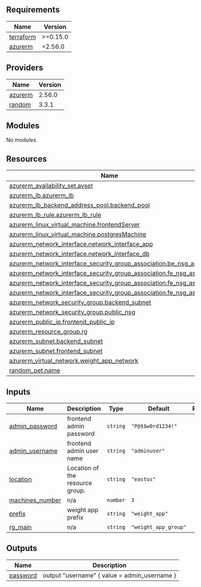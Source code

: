 ## Requirements

| Name | Version |
|------|---------|
| <a name="requirement_terraform"></a> [terraform](#requirement\_terraform) | >=0.15.0 |
| <a name="requirement_azurerm"></a> [azurerm](#requirement\_azurerm) | =2.56.0 |

## Providers

| Name | Version |
|------|---------|
| <a name="provider_azurerm"></a> [azurerm](#provider\_azurerm) | 2.56.0 |
| <a name="provider_random"></a> [random](#provider\_random) | 3.3.1 |

## Modules

No modules.

## Resources

| Name | Type |
|------|------|
| [azurerm_availability_set.avset](https://registry.terraform.io/providers/hashicorp/azurerm/2.56.0/docs/resources/availability_set) | resource |
| [azurerm_lb.azurerm_lb](https://registry.terraform.io/providers/hashicorp/azurerm/2.56.0/docs/resources/lb) | resource |
| [azurerm_lb_backend_address_pool.backend_pool](https://registry.terraform.io/providers/hashicorp/azurerm/2.56.0/docs/resources/lb_backend_address_pool) | resource |
| [azurerm_lb_rule.azurerm_lb_rule](https://registry.terraform.io/providers/hashicorp/azurerm/2.56.0/docs/resources/lb_rule) | resource |
| [azurerm_linux_virtual_machine.frontendServer](https://registry.terraform.io/providers/hashicorp/azurerm/2.56.0/docs/resources/linux_virtual_machine) | resource |
| [azurerm_linux_virtual_machine.postgresMachine](https://registry.terraform.io/providers/hashicorp/azurerm/2.56.0/docs/resources/linux_virtual_machine) | resource |
| [azurerm_network_interface.network_interface_app](https://registry.terraform.io/providers/hashicorp/azurerm/2.56.0/docs/resources/network_interface) | resource |
| [azurerm_network_interface.network_interface_db](https://registry.terraform.io/providers/hashicorp/azurerm/2.56.0/docs/resources/network_interface) | resource |
| [azurerm_network_interface_security_group_association.be_nsg_assoc](https://registry.terraform.io/providers/hashicorp/azurerm/2.56.0/docs/resources/network_interface_security_group_association) | resource |
| [azurerm_network_interface_security_group_association.fe_nsg_assoc0](https://registry.terraform.io/providers/hashicorp/azurerm/2.56.0/docs/resources/network_interface_security_group_association) | resource |
| [azurerm_network_interface_security_group_association.fe_nsg_assoc1](https://registry.terraform.io/providers/hashicorp/azurerm/2.56.0/docs/resources/network_interface_security_group_association) | resource |
| [azurerm_network_interface_security_group_association.fe_nsg_assoc2](https://registry.terraform.io/providers/hashicorp/azurerm/2.56.0/docs/resources/network_interface_security_group_association) | resource |
| [azurerm_network_security_group.backend_subnet](https://registry.terraform.io/providers/hashicorp/azurerm/2.56.0/docs/resources/network_security_group) | resource |
| [azurerm_network_security_group.public_nsg](https://registry.terraform.io/providers/hashicorp/azurerm/2.56.0/docs/resources/network_security_group) | resource |
| [azurerm_public_ip.frontend_public_ip](https://registry.terraform.io/providers/hashicorp/azurerm/2.56.0/docs/resources/public_ip) | resource |
| [azurerm_resource_group.rg](https://registry.terraform.io/providers/hashicorp/azurerm/2.56.0/docs/resources/resource_group) | resource |
| [azurerm_subnet.backend_subnet](https://registry.terraform.io/providers/hashicorp/azurerm/2.56.0/docs/resources/subnet) | resource |
| [azurerm_subnet.frontend_subnet](https://registry.terraform.io/providers/hashicorp/azurerm/2.56.0/docs/resources/subnet) | resource |
| [azurerm_virtual_network.weight_app_network](https://registry.terraform.io/providers/hashicorp/azurerm/2.56.0/docs/resources/virtual_network) | resource |
| [random_pet.name](https://registry.terraform.io/providers/hashicorp/random/latest/docs/resources/pet) | resource |

## Inputs

| Name | Description | Type | Default | Required |
|------|-------------|------|---------|:--------:|
| <a name="input_admin_password"></a> [admin\_password](#input\_admin\_password) | frontend admin password | `string` | `"P@$$w0rd1234!"` | no |
| <a name="input_admin_username"></a> [admin\_username](#input\_admin\_username) | frontend admin user name | `string` | `"adminuser"` | no |
| <a name="input_location"></a> [location](#input\_location) | Location of the resource group. | `string` | `"eastus"` | no |
| <a name="input_machines_number"></a> [machines\_number](#input\_machines\_number) | n/a | `number` | `3` | no |
| <a name="input_prefix"></a> [prefix](#input\_prefix) | weight app prefix | `string` | `"weight_app"` | no |
| <a name="input_rg_main"></a> [rg\_main](#input\_rg\_main) | n/a | `string` | `"weight_app_group"` | no |

## Outputs

| Name | Description |
|------|-------------|
| <a name="output_password"></a> [password](#output\_password) | output "username" { value = admin\_username } |
